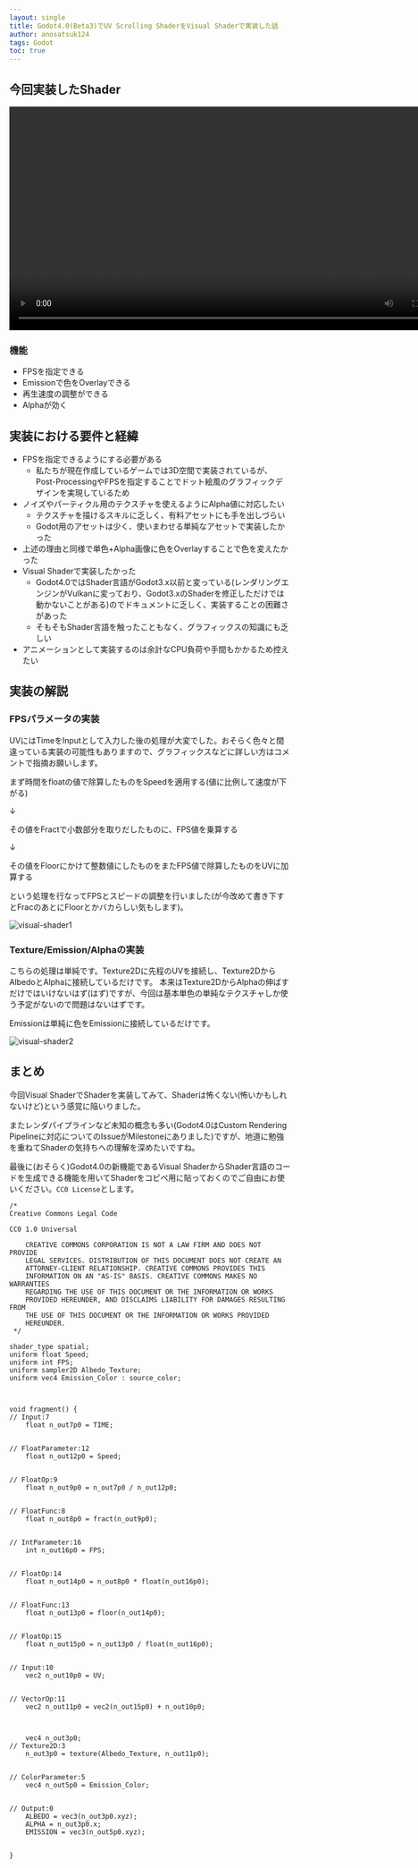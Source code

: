 ```yaml
---
layout: single
title: Godot4.0(Beta3)でUV Scrolling ShaderをVisual Shaderで実装した話
author: anosatsuk124
tags: Godot
toc: true
---
```


## 今回実装したShader

<video width="800" src="/assets/videos/2022-11-16-anosatsuk124/uv-shader-overview.mp4" controls></video>

### 機能

- FPSを指定できる
- Emissionで色をOverlayできる
- 再生速度の調整ができる
- Alphaが効く

## 実装における要件と経緯

- FPSを指定できるようにする必要がある
    - 私たちが現在作成しているゲームでは3D空間で実装されているが、Post-ProcessingやFPSを指定することでドット絵風のグラフィックデザインを実現しているため
- ノイズやパーティクル用のテクスチャを使えるようにAlpha値に対応したい
    - テクスチャを描けるスキルに乏しく、有料アセットにも手を出しづらい
    - Godot用のアセットは少く、使いまわせる単純なアセットで実装したかった
- 上述の理由と同様で単色+Alpha画像に色をOverlayすることで色を変えたかった
- Visual Shaderで実装したかった
    - Godot4.0ではShader言語がGodot3.x以前と変っている(レンダリングエンジンがVulkanに変っており、Godot3.xのShaderを修正しただけでは動かないことがある)のでドキュメントに乏しく、実装することの困難さがあった
    - そもそもShader言語を触ったこともなく、グラフィックスの知識にも乏しい
- アニメーションとして実装するのは余計なCPU負荷や手間もかかるため控えたい

## 実装の解説

### FPSパラメータの実装

UVにはTimeをInputとして入力した後の処理が大変でした。おそらく色々と間違っている実装の可能性もありますので、グラフィックスなどに詳しい方はコメントで指摘お願いします。

まず時間をfloatの値で除算したものをSpeedを適用する(値に比例して速度が下がる)

↓

その値をFractで小数部分を取りだしたものに、FPS値を乗算する

↓

その値をFloorにかけて整数値にしたものをまたFPS値で除算したものをUVに加算する

という処理を行なってFPSとスピードの調整を行いました(が今改めて書き下すとFracのあとにFloorとかバカらしい気もします)。

![visual-shader1](/assets/images/2022-11-16-anosatsuk124/visual-shader1.png)

### Texture/Emission/Alphaの実装

こちらの処理は単純です。Texture2Dに先程のUVを接続し、Texture2DからAlbedoとAlphaに接続しているだけです。
本来はTexture2DからAlphaの伸ばすだけではいけないはず(はず)ですが、今回は基本単色の単純なテクスチャしか使う予定がないので問題はないはずです。

Emissionは単純に色をEmissionに接続しているだけです。

![visual-shader2](/assets/images/2022-11-16-anosatsuk124/visual-shader2.png)

## まとめ

今回Visual ShaderでShaderを実装してみて、Shaderは怖くない(怖いかもしれないけど)という感覚に陥いりました。

またレンダパイプラインなど未知の概念も多い(Godot4.0はCustom Rendering Pipelineに対応についてのIssueがMilestoneにありました)ですが、地道に勉強を重ねてShaderの気持ちへの理解を深めたいですね。

最後に(おそらく)Godot4.0の新機能であるVisual ShaderからShader言語のコードを生成できる機能を用いてShaderをコピペ用に貼っておくのでご自由にお使いください。`CC0 License`とします。


```
/*
Creative Commons Legal Code

CC0 1.0 Universal

    CREATIVE COMMONS CORPORATION IS NOT A LAW FIRM AND DOES NOT PROVIDE
    LEGAL SERVICES. DISTRIBUTION OF THIS DOCUMENT DOES NOT CREATE AN
    ATTORNEY-CLIENT RELATIONSHIP. CREATIVE COMMONS PROVIDES THIS
    INFORMATION ON AN "AS-IS" BASIS. CREATIVE COMMONS MAKES NO WARRANTIES
    REGARDING THE USE OF THIS DOCUMENT OR THE INFORMATION OR WORKS
    PROVIDED HEREUNDER, AND DISCLAIMS LIABILITY FOR DAMAGES RESULTING FROM
    THE USE OF THIS DOCUMENT OR THE INFORMATION OR WORKS PROVIDED
    HEREUNDER.
 */

shader_type spatial;
uniform float Speed;
uniform int FPS;
uniform sampler2D Albedo_Texture;
uniform vec4 Emission_Color : source_color;



void fragment() {
// Input:7
	float n_out7p0 = TIME;


// FloatParameter:12
	float n_out12p0 = Speed;


// FloatOp:9
	float n_out9p0 = n_out7p0 / n_out12p0;


// FloatFunc:8
	float n_out8p0 = fract(n_out9p0);


// IntParameter:16
	int n_out16p0 = FPS;


// FloatOp:14
	float n_out14p0 = n_out8p0 * float(n_out16p0);


// FloatFunc:13
	float n_out13p0 = floor(n_out14p0);


// FloatOp:15
	float n_out15p0 = n_out13p0 / float(n_out16p0);


// Input:10
	vec2 n_out10p0 = UV;


// VectorOp:11
	vec2 n_out11p0 = vec2(n_out15p0) + n_out10p0;



	vec4 n_out3p0;
// Texture2D:3
	n_out3p0 = texture(Albedo_Texture, n_out11p0);


// ColorParameter:5
	vec4 n_out5p0 = Emission_Color;


// Output:0
	ALBEDO = vec3(n_out3p0.xyz);
	ALPHA = n_out3p0.x;
	EMISSION = vec3(n_out5p0.xyz);


}
```